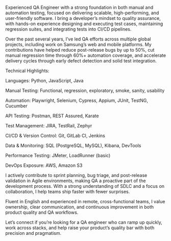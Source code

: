 Experienced QA Engineer with a strong foundation in both manual and automation testing, focused on delivering scalable, high-performing, and user-friendly software. I bring a developer’s mindset to quality assurance, with hands-on experience designing and executing test cases, maintaining regression suites, and integrating tests into CI/CD pipelines.

Over the past several years, I’ve led QA efforts across multiple global projects, including work on Samsung’s web and mobile platforms. My contributions have helped reduce post-release bugs by up to 50%, cut manual regression time through 60%+ automation coverage, and accelerate delivery cycles through early defect detection and solid test integration.

Technical Highlights:

Languages: Python, JavaScript, Java

Manual Testing: Functional, regression, exploratory, smoke, sanity, usability

Automation: Playwright, Selenium, Cypress, Appium, JUnit, TestNG, Cucumber

API Testing: Postman, REST Assured, Karate

Test Management: JIRA, TestRail, Zephyr

CI/CD & Version Control: Git, GitLab CI, Jenkins

Data & Monitoring: SQL (PostgreSQL, MySQL), Kibana, DevTools

Performance Testing: JMeter, LoadRunner (basic)

DevOps Exposure: AWS, Amazon S3

I actively contribute to sprint planning, bug triage, and post-release validation in Agile environments, making QA a proactive part of the development process. With a strong understanding of SDLC and a focus on collaboration, I help teams ship faster with fewer surprises.

Fluent in English and experienced in remote, cross-functional teams, I value ownership, clear communication, and continuous improvement in both product quality and QA workflows.

Let’s connect if you’re looking for a QA engineer who can ramp up quickly, work across stacks, and help raise your product’s quality bar with both precision and pragmatism.
